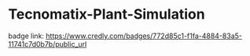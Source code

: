 # Tecnomatix-Plant-Simulation 
badge link:
https://www.credly.com/badges/772d85c1-f1fa-4884-83a5-11741c7d0b7b/public_url

